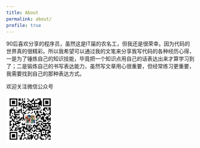 ```yaml
---
title: About
permalink: about/
profile: true
---
```


90后喜欢分享的程序员，虽然这是IT届的农名工，但我还是很荣幸。因为代码的世界真的很精彩。所以我希望可以通过我的文笔来分享我写代码的各种经历心得，一是为了锤炼自己的知识技能，毕竟把一个知识点用自己的话表达出来才算学习到了；二是锻炼自己的书写表达能力，虽然写文章用心很重要，但经常练习更重要，我需要找到自己的那种表达方式。 

欢迎关注微信公众号

<img src="/assets/images/wechat.jpg" width="128" height="128" alt="追求真空" >
